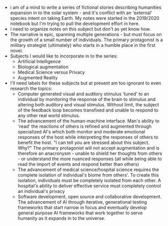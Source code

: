 - i am of a mind to write a series of fictional stories describing humanities expansion in to the solar system - and it's conflict with an 'external' species intent on taking Earth.  My notes were started in the 2019/2020 notebook but I'm trying to pull the development effort in here.
- I need to organize notes on this subject but don't as yet know how.
- The narrative is epic, spanning multiple generations - but must focus on the growth of a small number of individuals.  The primary protagonist is a military strategist (ultimately) who starts in a humble place in the first novel.  
- Subjects I would like to incorporate in to the series:
    - Artificial Intelligence
    - Biological augmentation
    - Medical Science versus Privacy
    - Augmented Reality
- I'll need labels for these subjects but at present am too ignorant to even research the topics:
    - Computer generated visual and auditory stimulus 'tuned' to an individual by monitoring the response of the brain to stimulus and altering both auditory and visual stimulus.  Without limit, the subject of the feedback loop becomes transfixed and unable to respond to any other real world stimulus.
    - The advancement of the human-machine interface.  Man's ability to 'read' the reactions of others is refined and augmented through specialized AI's which both monitor and moderate emotional responses of the host while interpreting the responses of others to benefit the host.  "I can tell you are stressed about this subject. Why?" The primary protagonist will not accept augmentation and is therefore an anacronysm - unable to shield her thoughts from others - or understand the more nuanced responses (all while being able to read the import of events and respond better than others)
    - The advancement of medical science/hospital science requires the complete isolation of individual's biome from others'. To create this isolation, individuals must be completely isolated from each other.  A hospital's ability to deliver effective service must completely control an individual's privacy
    - Software development, open source and collaborative development.  The advancement of AI through iterative, generational testing frameworks that start narrow in focus and eventually develop general purpose AI frameworks that work together to serve humanity as it expands in to the universe.  
